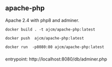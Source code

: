 ## apache-php

Apache 2.4 with php8 and adminer.

`docker build . -t ajcm/apache-php:latest`

`docker push  ajcm/apache-php:latest`

`docker run  -p8080:80 ajcm/apache-php:latest`


###
entrypoint: http://localhost:8080/db/adminer.php

